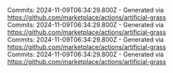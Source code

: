 Commits: 2024-11-09T06:34:29.800Z - Generated via https://github.com/marketplace/actions/artificial-grass
<br>
Commits: 2024-11-09T06:34:29.800Z - Generated via https://github.com/marketplace/actions/artificial-grass
<br>
Commits: 2024-11-09T06:34:29.800Z - Generated via https://github.com/marketplace/actions/artificial-grass
<br>
Commits: 2024-11-09T06:34:29.800Z - Generated via https://github.com/marketplace/actions/artificial-grass
<br>
